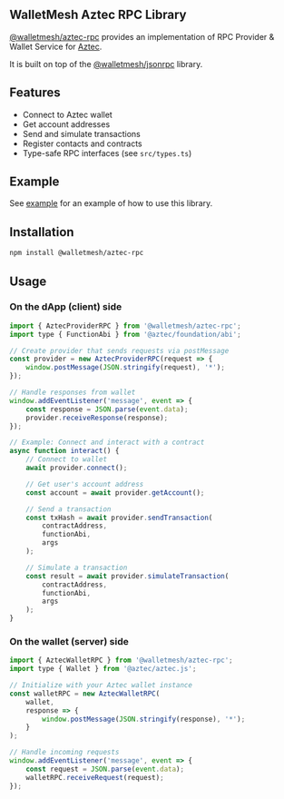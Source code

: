 ## WalletMesh Aztec RPC Library

[@walletmesh/aztec-rpc](https://github.com/WalletMesh/aztec/tree/main/packages/rpc) provides an implementation of
RPC Provider & Wallet Service for [Aztec](https://aztec.network).

It is built on top of the
[@walletmesh/jsonrpc](https://github.com/WalletMesh/wm-core/tree/main/packages/jsonrpc#readme) library.

## Features

- Connect to Aztec wallet
- Get account addresses
- Send and simulate transactions
- Register contacts and contracts
- Type-safe RPC interfaces (see `src/types.ts`)

## Example

See [example](https://github.com/WalletMesh/aztec/tree/main/packages/example)
for an example of how to use this library.

## Installation

```bash
npm install @walletmesh/aztec-rpc
```

## Usage

### On the dApp (client) side

```js
import { AztecProviderRPC } from '@walletmesh/aztec-rpc';
import type { FunctionAbi } from '@aztec/foundation/abi';

// Create provider that sends requests via postMessage
const provider = new AztecProviderRPC(request => {
    window.postMessage(JSON.stringify(request), '*');
});

// Handle responses from wallet
window.addEventListener('message', event => {
    const response = JSON.parse(event.data);
    provider.receiveResponse(response);
});

// Example: Connect and interact with a contract
async function interact() {
    // Connect to wallet
    await provider.connect();

    // Get user's account address
    const account = await provider.getAccount();

    // Send a transaction
    const txHash = await provider.sendTransaction(
        contractAddress,
        functionAbi,
        args
    );

    // Simulate a transaction
    const result = await provider.simulateTransaction(
        contractAddress, 
        functionAbi,
        args
    );
}
```

### On the wallet (server) side
```js
import { AztecWalletRPC } from '@walletmesh/aztec-rpc';
import type { Wallet } from '@aztec/aztec.js';

// Initialize with your Aztec wallet instance
const walletRPC = new AztecWalletRPC(
    wallet,
    response => {
        window.postMessage(JSON.stringify(response), '*');
    }
);

// Handle incoming requests
window.addEventListener('message', event => {
    const request = JSON.parse(event.data);
    walletRPC.receiveRequest(request);
});
```
